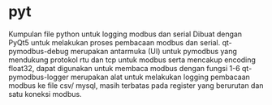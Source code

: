 # pyt
Kumpulan file python untuk logging modbus dan serial
Dibuat dengan PyQt5 untuk melakukan proses pembacaan modbus dan serial.
qt-pymodbus-debug merupakan antarmuka (UI) untuk pymodbus yang mendukung protokol rtu dan tcp untuk modbus serta mencakup encoding float32, dapat digunakan untuk membaca modbus dengan fungsi 1-6
qt-pymodbus-logger merupakan alat untuk melakukan logging pembacaan modbus ke file csv/ mysql, masih terbatas pada register yang berurutan dan satu koneksi modbus.
